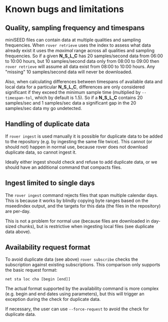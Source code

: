 
# Known bugs and limitations

## Quality, sampling frequency and timespans

miniSEED files can contain data at multiple qualities and sampling
frequencies.  When `rover retrieve` uses the index to assess what data
already exist it uses the *maximal* range across all qualities and
sampling frequencies.  So if a given **N\_S\_L\_C** has 20 samples/second data from 06:00 to 10:00
hours, but 10 samples/second data only from 08:00 to 09:00 then `rover retrieve`
will assume all data exist from 08:00 to 10:00 hours.  Any "missing"
10 samples/second data will never be downloaded.

Also, when calculating differences between timespans of available data
and local data for a particular **N\_S\_L\_C**, differences are only
considered significant if they exceed the minimum sample time
(multiplied by `--timespan-tol`, which by default is 1.5).  So if a
**N\_S\_L\_C** contains 20 samples/sec and 1 samples/sec data a significant gap in the 20 samples/sec data
my go undetected.

## Handling of duplicate data

If `rover ingest` is used manually it is possible for duplicate data
to be added to the repository (e.g. by ingesting the same file twice).
This cannot (or should not) happen in normal use, because rover does
not download duplicate data, so cannot ingest it.

Ideally either ingest should check and refuse to add duplicate data,
or we should have an additional command that compacts files.

## Ingest limited to single days

The `rover ingest` command rejects files that span multiple calendar
days.  This is because it works by blindly copying byte ranges based
on the mseedindex output, and the targets for this data (the files in
the repository) are per-day.

This is not a problem for normal use (because files are downloaded in
day-sized chunks), but is restrictive when ingesting local files (see
duplicate data above).

## Availability request format

To avoid duplicate data (see above) `rover subscribe` checks the
subscription against existing subscriptions.  This comparison only
supports the basic request format:

    net sta loc cha [begin [end]]

The actual format supported by the availability command is more
complex (e.g. begin and end dates using parameters), but this will
trigger an exception during the check for duplicate data.

If necessary, the user can use `--force-request` to avoid the check
for duplicate data.
